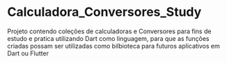 # Calculadora_Conversores_Study
Projeto contendo coleções de calculadoras e Conversores para fins de estudo e pratica utilizando Dart como linguagem, para que as funções criadas possam ser utilizadas como bilbioteca para futuros aplicativos em Dart ou Flutter
